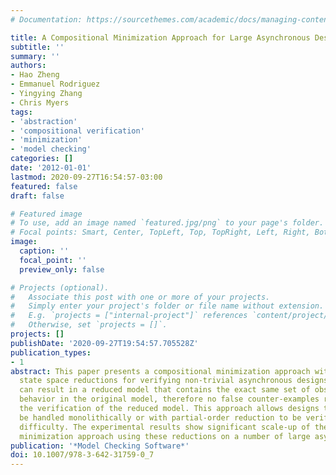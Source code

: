```yaml
---
# Documentation: https://sourcethemes.com/academic/docs/managing-content/

title: A Compositional Minimization Approach for Large Asynchronous Design Verification
subtitle: ''
summary: ''
authors:
- Hao Zheng
- Emmanuel Rodriguez
- Yingying Zhang
- Chris Myers
tags:
- 'abstraction'
- 'compositional verification'
- 'minimization'
- 'model checking'
categories: []
date: '2012-01-01'
lastmod: 2020-09-27T16:54:57-03:00
featured: false
draft: false

# Featured image
# To use, add an image named `featured.jpg/png` to your page's folder.
# Focal points: Smart, Center, TopLeft, Top, TopRight, Left, Right, BottomLeft, Bottom, BottomRight.
image:
  caption: ''
  focal_point: ''
  preview_only: false

# Projects (optional).
#   Associate this post with one or more of your projects.
#   Simply enter your project's folder or file name without extension.
#   E.g. `projects = ["internal-project"]` references `content/project/deep-learning/index.md`.
#   Otherwise, set `projects = []`.
projects: []
publishDate: '2020-09-27T19:54:57.705528Z'
publication_types:
- 1
abstract: This paper presents a compositional minimization approach with efficient
  state space reductions for verifying non-trivial asynchronous designs. These reductions
  can result in a reduced model that contains the exact same set of observably equivalent
  behavior in the original model, therefore no false counter-examples result from
  the verification of the reduced model. This approach allows designs that cannot
  be handled monolithically or with partial-order reduction to be verified without
  difficulty. The experimental results show significant scale-up of the compositional
  minimization approach using these reductions on a number of large asynchronous designs.
publication: '*Model Checking Software*'
doi: 10.1007/978-3-642-31759-0_7
---
```

